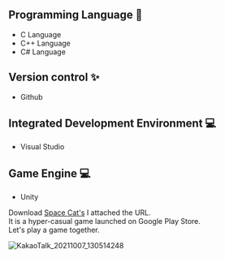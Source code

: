## Programming Language 📃

- C Language 
- C++ Language 
- C# Language 

## Version control ✨

- Github 

## Integrated Development Environment 💻

- Visual Studio 

## Game Engine 💻

- Unity 


Download [Space Cat's](https://play.google.com/store/apps/details?id=com.Default.SpaceCats) I attached the URL.  \
It is a hyper-casual game launched on Google Play Store.\
Let's play a game together.

          
![KakaoTalk_20211007_130514248](https://user-images.githubusercontent.com/82032086/137689226-10cfda1d-9858-4843-877d-d958a94e2f37.png)
          
